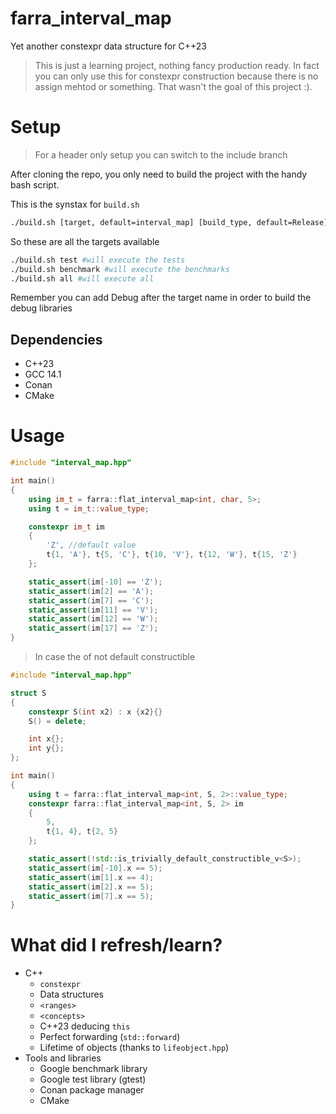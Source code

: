 # farra_interval_map
Yet another constexpr data structure for C++23  

> This is just a learning project, nothing fancy production ready. In fact you can only use this for constexpr construction because there is no assign mehtod or something. That wasn't the goal of this project :). 

# Setup
> For a header only setup you can switch to the include branch

After cloning the repo, you only need to build the project with the handy bash script.

This is the synstax for `build.sh` 
```bash
./build.sh [target, default=interval_map] [build_type, default=Release]
```
So these are all the targets available
```bash
./build.sh test #will execute the tests
./build.sh benchmark #will execute the benchmarks
./build.sh all #will execute all
```
Remember you can add Debug after the target name in order to build the debug libraries 

## Dependencies
* C++23
* GCC 14.1
* Conan
* CMake

# Usage

```C++
#include "interval_map.hpp"

int main()
{
	using im_t = farra::flat_interval_map<int, char, 5>;
	using t = im_t::value_type;

	constexpr im_t im 
	{
		'Z', //default value
		t{1, 'A'}, t{5, 'C'}, t{10, 'V'}, t{12, 'W'}, t{15, 'Z'} 
	};

	static_assert(im[-10] == 'Z');
	static_assert(im[2] == 'A');
	static_assert(im[7] == 'C');
	static_assert(im[11] == 'V');
	static_assert(im[12] == 'W');
	static_assert(im[17] == 'Z');
}
```

> In case the of not default constructible

```C++
#include "interval_map.hpp"

struct S
{
    constexpr S(int x2) : x {x2}{}
    S() = delete;

    int x{};
	int y{};
};

int main()
{
    using t = farra::flat_interval_map<int, S, 2>::value_type;
    constexpr farra::flat_interval_map<int, S, 2> im
    {
        5,
        t{1, 4}, t{2, 5} 
    };

    static_assert(!std::is_trivially_default_constructible_v<S>);
	static_assert(im[-10].x == 5); 
	static_assert(im[1].x == 4); 
	static_assert(im[2].x == 5);
	static_assert(im[7].x == 5); 
}
```

# What did I refresh/learn?
* C++
  * `constexpr`
  * Data structures
  * `<ranges>`
  * `<concepts>`
  * C++23 deducing `this`
  * Perfect forwarding (`std::forward`)
  * Lifetime of objects (thanks to `lifeobject.hpp`)
* Tools and libraries
  * Google benchmark library
  * Google test library (gtest)
  * Conan package manager
  * CMake 